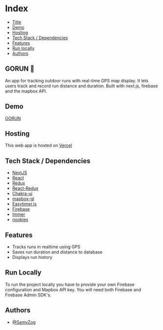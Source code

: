 # Index

-   [Title](#title)
-   [Demo](#demo)
-   [Hosting](#host)
-   [Tech Stack / Dependencies](#deps)
-   [Features](#features)
-   [Run locally](#run)
-   [Authors](#authors)

<h2 id="title">GORUN 🏃</h2>

An app for tracking outdoor runs with real-time GPS map display. It lets users track and record run distance and duration. Built with next.js, firebase and the mapbox API.

<h2 id="demo">Demo</h2>

[GORUN](https://gorun-prod.vercel.app/)

<h2 id="host">Hosting</h2>

This web app is hosted on [Vercel](https://vercel.com/)

<h2 id="deps">Tech Stack / Dependencies</h2>

-   [NextJS](https://nextjs.org/)
-   [React](https://reactjs.org/)
-   [Redux](https://redux.js.org/)
-   [React-Redux](https://react-redux.js.org/)
-   [Chakra-ui](https://sass-lang.com/)
-   [mapbox-gl](https://docs.mapbox.com/mapbox-gl-js/guides/)
-   [Easytimer.js](https://albert-gonzalez.github.io/easytimer.js/)
-   [Firebase](https://console.firebase.google.com/)
-   [Immer](https://immerjs.github.io/immer/)
-   [nookies](https://github.com/maticzav/nookies)

<h2 id="features">Features</h2>

-   Tracks runs in realtime using GPS
-   Saves run duration and distance to database
-   Displays run history

<h2 id="run">Run Locally</h2>

To run the project locally you have to provide your own Firebase configuration and Mapbox API key. You will need both
Firebase and Firebase Admin SDK's.

<h2 id="authors">Authors</h2>

-   [@SamyZog](https://www.github.com/SamyZog)
